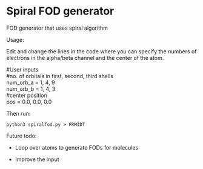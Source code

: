 # Spiral FOD generator
FOD generator that uses spiral algorithm

Usage:

Edit and change the lines in the code where you can specify the numbers of electrons in the alpha/beta channel and the center of the atom. 


  #User inputs  
  #no. of orbitals in first, second, third shells  
  num_orb_a = 1, 4, 9  
  num_orb_b = 1, 4, 3  
  #center position  
  pos = 0.0, 0.0, 0.0


Then run:

`python3 spiralfod.py > FRMIDT`




Future todo:

* Loop over atoms to generate FODs for molecules

* Improve the input
